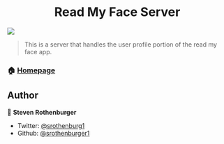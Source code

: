<h1 align="center">Read My Face Server</h1>
<p>
  <img src="https://img.shields.io/badge/version-1.0.0-blue.svg?cacheSeconds=2592000" />
</p>

> This is a server that handles the user profile portion of the read my face app.

### 🏠 [Homepage](readmyface.herokuapp.com)

## Author

👤 **Steven Rothenburger**

* Twitter: [@srothenburg1](https://twitter.com/srothenburg1)
* Github: [@srothenburger1](https://github.com/srothenburger1)